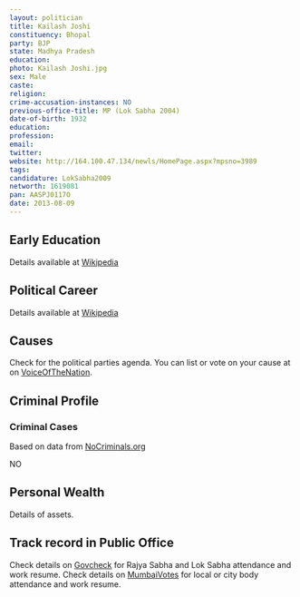 ```yaml
---
layout: politician
title: Kailash Joshi
constituency: Bhopal 
party: BJP
state: Madhya Pradesh
education: 
photo: Kailash Joshi.jpg
sex: Male
caste: 
religion: 
crime-accusation-instances: NO
previous-office-title: MP (Lok Sabha 2004)
date-of-birth: 1932
education:  
profession: 
email: 
twitter:
website: http://164.100.47.134/newls/HomePage.aspx?mpsno=3989
tags: 
candidature: LokSabha2009
networth: 1619081
pan: AASPJ0117O
date: 2013-08-09
---
```


## Early Education
Details available at [Wikipedia](http://www.wikipedia.org/wiki/)

## Political Career
Details available at [Wikipedia](http://www.wikipedia.org/wiki/)

## Causes 
Check for the political parties agenda. You can list or vote on your cause at on [VoiceOfTheNation](http://www.voiceofthenation.org).

## Criminal Profile

### Criminal Cases
Based on data from [NoCriminals.org](http://www.nocriminals.org)

NO

## Personal Wealth
Details of assets.

## Track record in Public Office
Check details on [Govcheck](http://www.govcheck.org) for Rajya Sabha and Lok Sabha attendance and work resume. Check details on [MumbaiVotes](http://www.mumbaivotes.org) for local or city body attendance and work resume.
		